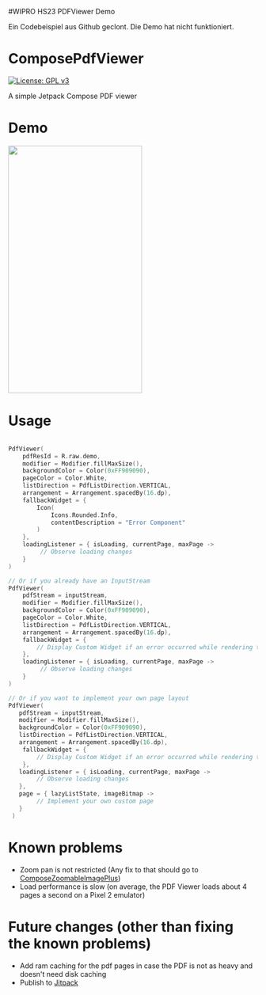 #WIPRO HS23 PDFViewer Demo

Ein Codebeispiel aus Github geclont. Die Demo hat nicht funktioniert.

# ComposePdfViewer
[![License: GPL v3](https://img.shields.io/badge/License-GPLv3-blue.svg)](https://www.gnu.org/licenses/gpl-3.0)

A simple Jetpack Compose PDF viewer


# Demo

<img src="gif/demo.gif" width="270" height="500"/>

# Usage

```kotlin

PdfViewer(
    pdfResId = R.raw.demo,
    modifier = Modifier.fillMaxSize(),
    backgroundColor = Color(0xFF909090),
    pageColor = Color.White,
    listDirection = PdfListDirection.VERTICAL,
    arrangement = Arrangement.spacedBy(16.dp),
    fallbackWidget = {
        Icon(
            Icons.Rounded.Info,
            contentDescription = "Error Component"
        )
    },
    loadingListener = { isLoading, currentPage, maxPage ->
         // Observe loading changes
    }
)

// Or if you already have an InputStream
PdfViewer(
    pdfStream = inputStream,
    modifier = Modifier.fillMaxSize(),
    backgroundColor = Color(0xFF909090),
    pageColor = Color.White,
    listDirection = PdfListDirection.VERTICAL,
    arrangement = Arrangement.spacedBy(16.dp),
    fallbackWidget = {
        // Display Custom Widget if an error occurred while rendering the pdf file
    },
    loadingListener = { isLoading, currentPage, maxPage ->
         // Observe loading changes
    }
)

// Or if you want to implement your own page layout
PdfViewer(
   pdfStream = inputStream,
   modifier = Modifier.fillMaxSize(),
   backgroundColor = Color(0xFF909090),
   listDirection = PdfListDirection.VERTICAL,
   arrangement = Arrangement.spacedBy(16.dp),
    fallbackWidget = {
        // Display Custom Widget if an error occurred while rendering the pdf file
    },
   loadingListener = { isLoading, currentPage, maxPage ->
        // Observe loading changes
   },
   page = { lazyListState, imageBitmap ->
        // Implement your own custom page
   }
 )

```

# Known problems

- Zoom pan is not restricted (Any fix to that should go to [ComposeZoomableImagePlus](https://github.com/joaopegoraro/ComposeZoomableImagePlus))
- Load performance is slow (on average, the PDF Viewer loads about 4 pages a second on a Pixel 2 emulator)


# Future changes (other than fixing the known problems)

- Add ram caching for the pdf pages in case the PDF is not as heavy and doesn't need disk caching
- Publish to [Jitpack](https://jitpack.io/)
